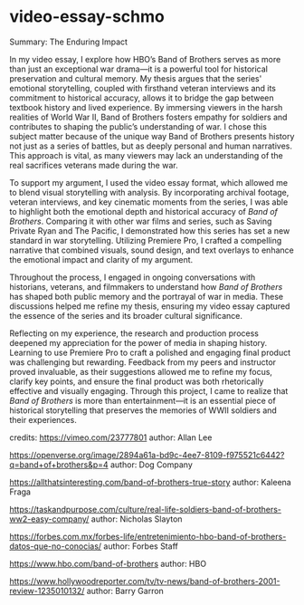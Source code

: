 # video-essay-schmo

Summary: The Enduring Impact

In my video essay, I explore how HBO’s Band of Brothers serves as more than just an exceptional war drama—it is a powerful tool for historical preservation and cultural memory. My thesis argues that the series' emotional storytelling, coupled with firsthand veteran interviews and its commitment to historical accuracy, allows it to bridge the gap between textbook history and lived experience. By immersing viewers in the harsh realities of World War II, Band of Brothers fosters empathy for soldiers and contributes to shaping the public’s understanding of war. I chose this subject matter because of the unique way Band of Brothers presents history not just as a series of battles, but as deeply personal and human narratives. This approach is vital, as many viewers may lack an understanding of the real sacrifices veterans made during the war. 

To support my argument, I used the video essay format, which allowed me to blend visual storytelling with analysis. By incorporating archival footage, veteran interviews, and key cinematic moments from the series, I was able to highlight both the emotional depth and historical accuracy of *Band of Brothers*. Comparing it with other war films and series, such as Saving Private Ryan and The Pacific, I demonstrated how this series has set a new standard in war storytelling. Utilizing Premiere Pro, I crafted a compelling narrative that combined visuals, sound design, and text overlays to enhance the emotional impact and clarity of my argument.

Throughout the process, I engaged in ongoing conversations with historians, veterans, and filmmakers to understand how *Band of Brothers* has shaped both public memory and the portrayal of war in media. These discussions helped me refine my thesis, ensuring my video essay captured the essence of the series and its broader cultural significance. 

Reflecting on my experience, the research and production process deepened my appreciation for the power of media in shaping history. Learning to use Premiere Pro to craft a polished and engaging final product was challenging but rewarding. Feedback from my peers and instructor proved invaluable, as their suggestions allowed me to refine my focus, clarify key points, and ensure the final product was both rhetorically effective and visually engaging. Through this project, I came to realize that *Band of Brothers* is more than entertainment—it is an essential piece of historical storytelling that preserves the memories of WWII soldiers and their experiences.

credits: 
https://vimeo.com/23777801 author: Allan Lee

https://openverse.org/image/2894a61a-bd9c-4ee7-8109-f975521c6442?q=band+of+brothers&p=4 author: Dog Company

https://allthatsinteresting.com/band-of-brothers-true-story author: Kaleena Fraga

https://taskandpurpose.com/culture/real-life-soldiers-band-of-brothers-ww2-easy-company/ author: Nicholas Slayton

https://forbes.com.mx/forbes-life/entretenimiento-hbo-band-of-brothers-datos-que-no-conocias/ author: Forbes Staff

https://www.hbo.com/band-of-brothers author: HBO

https://www.hollywoodreporter.com/tv/tv-news/band-of-brothers-2001-review-1235010132/ author: Barry Garron
